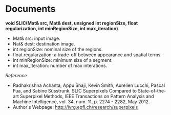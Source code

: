 Documents
=========
**void SLIC(Mat& src, Mat& dest, unsigned int regionSize, float regularization, int minRegionSize, int max_iteration)**  
* Mat& src: input image.  
* Nat& dest: destination image.  
* int regionSize: nominal size of the regions.   
* float regularzation: a trade-off between appearance and spatial terms.  
* int minRegionSize: minimum size of a segment.   
* int max_iteration: number of max interations.  

*Reference*
* Radhakrishna Achanta, Appu Shaji, Kevin Smith, Aurelien Lucchi, Pascal Fua, and Sabine Süsstrunk, SLIC Superpixels Compared to State-of-the-art Superpixel Methods, IEEE Transactions on Pattern Analysis and Machine Intelligence, vol. 34, num. 11, p. 2274 - 2282, May 2012.
* Author's Webpage: http://ivrg.epfl.ch/research/superpixels
